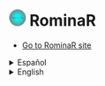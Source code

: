 # [<img src="/media/rominar-logo-no-bg.png" alt="Rominar logo" width="30" height="30"/>](https://andressiri.github.io/RominaR) RominaR

* [Go to RominaR site](https://andressiri.github.io/RominaR)

<details>

  <summary>Español</summary>
  
  # Motivación para el proyecto
  
  Esta aplicación fue creada teniendo en consideración el negocio de Romina pero principalmente con la finalidad de aplicar a un fin y potenciar el conocimiento en las tecnologías base del desarrollo web: `HTML`, `CSS` y `JavaScript`. Se llevó adelante entonces la construcción de un sitio en una sola página con funcionalidades básicas de contacto que cumpliera con los requerimientos para el negocio del cliente.
  
  ### Estado actual de la aplicación
  
  Siendo mi primer proyecto importante, tiene algunas cosas a destacar a pesar que claramente tiene otras para mejorar. Estas últimas son principalmente en cuestiones relacionadas con mi experiencia al momento de realizarlo, tales como la organización y optimización del código o asimismo la forma de utilizar el `git`. Sin embargo pueden verse implementadas funciones avanzadas como el `intersection observer` de manera correcta, un buen manejo del `DOM` y de los `eventos`, el desarrollo de un componente complejo como una galería de fotos de una manera personalizada (creando cada una de sus funcionalidades), y finalmente una aplicación totalmente responsive. Cabe agregar que son mejorables otros aspectos que tienen que ver con que el sitio no está terminado, debido a que el cliente decidió no proceder con su negocio. Esto genera que el sitio no tenga tanto impacto, ya que es necesario poner fotos de mejor calidad, los textos correspondientes y mejorar el diseño. De todas formas, a fines prácticos y didácticos el sitio claramente cumplió su función. 
    
  ### Mejorado con Lighthouse
  
  Este sitio fue mejorado con lighthouse, teniendo en cuenta la carga de activos críticos (critical assets preloading) y la carga perezosa (lazy loading) del resto de la aplicación, cuestiones de accesibilidad y mejores prácticas, y por supuesto, la optimización para motores de búsqueda (SEO). Algunas cuestiones que bajan la puntuación en rendimiento o accesibilidad están relacionadas con no tener las imágenes adecuadas para mostrar, cosas que se pueden mejorar fácilmente pero que no merecen la pena en el estado en el que se encuentra el sitio.
  
  [<img src="/media/lighthouse-performance.png" alt="Lighthouse performance" />](#)
  
</details> 

<details>

<summary>English</summary>
  
  # Motivation for the project
  
  This application was created taking into consideration Romina's business but mainly with the purpose of applying to an end and enhance the knowledge in the basic technologies of web development: `HTML`, `CSS` and `JavaScript`. It was then carried out the construction of a single page site with basic contact functionalities that met the requirements for the client's business.
  
  ### Build status
  
  Being my first major project, it has some things to highlight although it clearly has others to improve. The latter are mainly in issues related to my experience at the time of making it, such as the organization and optimization of the code or how to use `git`. However, advanced functions such as the `intersection observer` can be seen implemented in a correct way, a good management of the `DOM` and `events`, the development of a complex component such as a photo gallery in a customized way (creating each of its functionalities), and finally a fully responsive application. It should be added that there are other aspects that can be improved that have to do with the fact that the site is not finished, because the client decided not to proceed with their business. This generates that the site does not have so much impact, since it is necessary to put better quality photos, the corresponding texts and improve the design. Anyway, for practical and didactic purposes the site clearly fulfilled its function.
  
  ### Improved with Lighthouse
  
  This site was improved with lighthouse, taking in consideration the preloading of critical assets and the lazy loading of the rest of the application, accessibility and best preactices issues, and of course, Search Engine Optimization (SEO). Some issues that lower score in performance or accesibility are related to not having the proper images to display, things that can be easily improved but do not worth the trouble in the state the site is.
  
  [<img src="/media/lighthouse-performance.png" alt="Lighthouse performance" />](#)
  
</details> 
